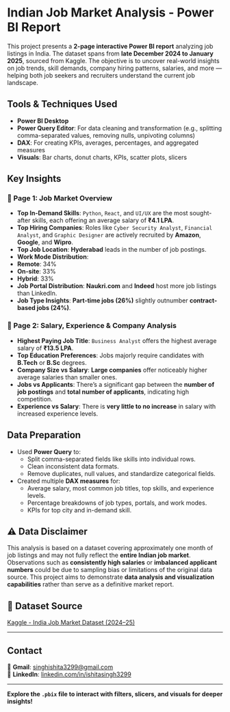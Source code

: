 #  Indian Job Market Analysis - Power BI Report

This project presents a **2-page interactive Power BI report** analyzing job listings in India. The dataset spans from **late December 2024 to January 2025**, sourced from Kaggle. The objective is to uncover real-world insights on job trends, skill demands, company hiring patterns, salaries, and more — helping both job seekers and recruiters understand the current job landscape.

##  Tools & Techniques Used
- **Power BI Desktop**
- **Power Query Editor**: For data cleaning and transformation (e.g., splitting comma-separated values, removing nulls, unpivoting columns)
- **DAX**: For creating KPIs, averages, percentages, and aggregated measures
- **Visuals**: Bar charts, donut charts, KPIs, scatter plots, slicers

##  Key Insights

### 🔹 Page 1: Job Market Overview
-  **Top In-Demand Skills**: `Python`, `React`, and `UI/UX` are the most sought-after skills, each offering an average salary of **₹4.1 LPA**.
-  **Top Hiring Companies**: Roles like `Cyber Security Analyst`, `Financial Analyst`, and `Graphic Designer` are actively recruited by **Amazon**, **Google**, and **Wipro**.
-  **Top Job Location**: **Hyderabad** leads in the number of job postings.
-  **Work Mode Distribution**:
  - **Remote**: 34%
  - **On-site**: 33%
  - **Hybrid**: 33%
-  **Job Portal Distribution**: **Naukri.com** and **Indeed** host more job listings than LinkedIn.
-  **Job Type Insights**: **Part-time jobs (26%)** slightly outnumber **contract-based jobs (24%)**.

### 🔹 Page 2: Salary, Experience & Company Analysis
-  **Highest Paying Job Title**: `Business Analyst` offers the highest average salary of **₹13.5 LPA**.
-  **Top Education Preferences**: Jobs majorly require candidates with **B.Tech** or **B.Sc** degrees.
-  **Company Size vs Salary**: **Large companies** offer noticeably higher average salaries than smaller ones.
-  **Jobs vs Applicants**: There’s a significant gap between the **number of job postings** and **total number of applicants**, indicating high competition.
-  **Experience vs Salary**: There is **very little to no increase** in salary with increased experience levels.

##  Data Preparation
- Used **Power Query** to:
  - Split comma-separated fields like skills into individual rows.
  - Clean inconsistent data formats.
  - Remove duplicates, null values, and standardize categorical fields.
- Created multiple **DAX measures** for:
  - Average salary, most common job titles, top skills, and experience levels.
  - Percentage breakdowns of job types, portals, and work modes.
  - KPIs for top city and in-demand skill.

## ⚠️ Data Disclaimer
This analysis is based on a dataset covering approximately one month of job listings and may not fully reflect the **entire Indian job market**. Observations such as **consistently high salaries** or **imbalanced applicant numbers** could be due to sampling bias or limitations of the original data source. This project aims to demonstrate **data analysis and visualization capabilities** rather than serve as a definitive market report.


## 📁 Dataset Source
[Kaggle - India Job Market Dataset (2024–25)](https://www.kaggle.com/datasets/murli05/india-job-market-dataset-csv)

---

##  Contact

📧 **Gmail**: singhishita3299@gmail.com  
🔗 **LinkedIn**: [linkedin.com/in/ishitasingh3299](https://www.linkedin.com/in/ishitasingh3299)

---

**Explore the `.pbix` file to interact with filters, slicers, and visuals for deeper insights!**

